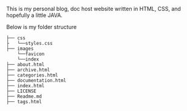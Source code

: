 This is my personal blog, doc host website written in HTML, CSS, and hopefully a little JAVA.

Below is my folder structure

```shell
├── css
├   └──styles.css
├── images
    └──favicon
    └──index 
├── about.html
├── archive.html
├── categories.html
├── documentation.html
├── index.html
├── LICENSE
├── Readme.md
├── tags.html
```


